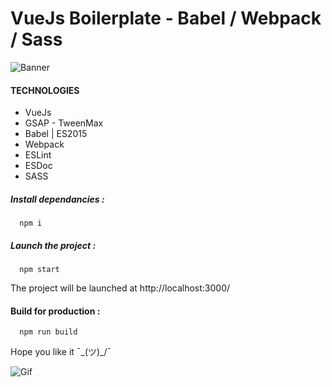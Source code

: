 # VueJs Boilerplate - Babel / Webpack / Sass

![Banner](http://img15.hostingpics.net/thumbs/mini_691935vuejs4650x270.png)

#### TECHNOLOGIES

* VueJs
* GSAP - TweenMax
* Babel | ES2015
* Webpack
* ESLint
* ESDoc
* SASS

##### Install dependancies :
```shell
  npm i
```

##### Launch the project :
```shell
  npm start
```

The project will be launched at http://localhost:3000/

#### Build for production :
```shell
  npm run build
```

Hope you like it ¯\_(ツ)_/¯

![Gif](https://media.giphy.com/media/SGjUlcZYnFs6Q/giphy.gif)
